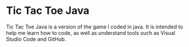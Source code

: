 # Tic Tac Toe Java

Tic Tac Toe Java is a version of the game I coded in java. It is intended to help me learn how to code, as well as understand tools such as Visual Studio Code and GitHub. 